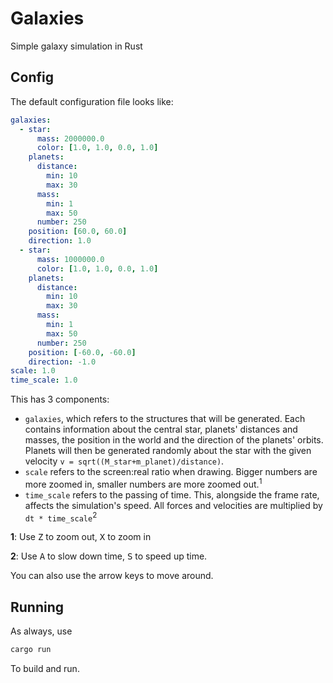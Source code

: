 # Galaxies
Simple galaxy simulation in Rust

## Config
The default configuration file looks like:
```yaml
galaxies:
  - star:
      mass: 2000000.0
      color: [1.0, 1.0, 0.0, 1.0]
    planets:
      distance:
        min: 10
        max: 30
      mass:
        min: 1
        max: 50
      number: 250
    position: [60.0, 60.0]
    direction: 1.0
  - star:
      mass: 1000000.0
      color: [1.0, 1.0, 0.0, 1.0]
    planets:
      distance:
        min: 10
        max: 30
      mass:
        min: 1
        max: 50
      number: 250
    position: [-60.0, -60.0]
    direction: -1.0
scale: 1.0
time_scale: 1.0
```

This has 3 components:
- `galaxies`, which refers to the structures that will be generated. Each contains information about the central star, planets' distances and masses, the position in the world and the direction of the planets' orbits. Planets will then be generated randomly about the star with the given velocity `v = sqrt((M_star+m_planet)/distance)`.
- `scale` refers to the screen:real ratio when drawing. Bigger numbers are more zoomed in, smaller numbers are more zoomed out.<sup>1</sup>
- `time_scale` refers to the passing of time. This, alongside the frame rate, affects the simulation's speed. All forces and velocities are multiplied by `dt * time_scale`<sup>2</sup>

**1**: Use <kbd>Z</kbd> to zoom out, <kbd>X</kbd> to zoom in

**2**: Use <kbd>A</kbd> to slow down time, <kbd>S</kbd> to speed up time.

You can also use the arrow keys to move around.

## Running
As always, use

```bash
cargo run
```

To build and run.